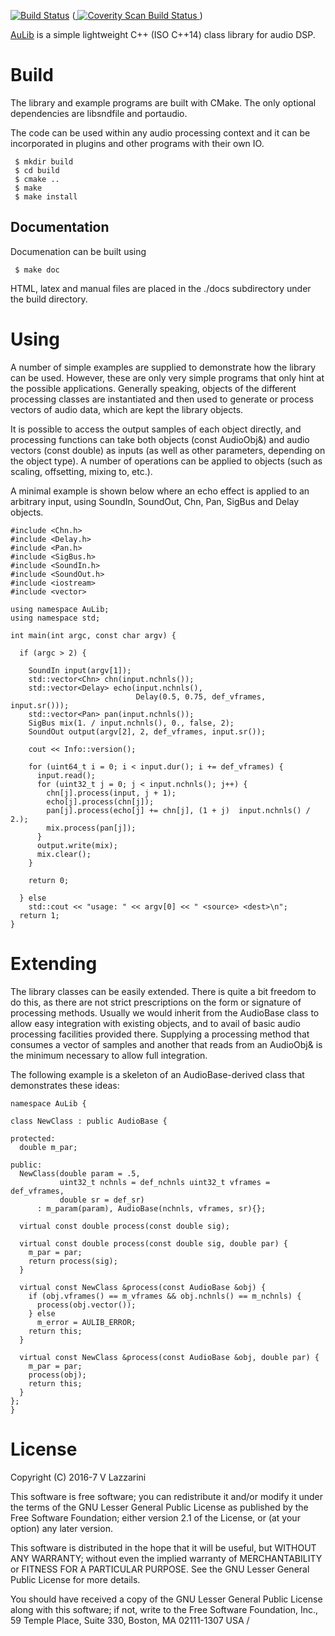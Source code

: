 [![Build Status](https://travis-ci.org/vlazzarini/AuLib.svg?branch=master)](https://travis-ci.org/vlazzarini/AuLib)
(<a href="https://scan.coverity.com/projects/vlazzarini-aulib">
  <img alt="Coverity Scan Build Status"
       src="https://scan.coverity.com/projects/11643/badge.svg"/>
</a>)

[AuLib](http://github.com/vlazzarini/AuLib) is a simple lightweight C++ (ISO C++14) class library for audio DSP.

Build
===========================================
 
  The library and example programs are built with CMake. The only
  optional dependencies are libsndfile and portaudio.
 
  The code can be used within any audio processing context and it can
  be incorporated in plugins and other programs with their own IO.
 

``` 
 $ mkdir build
 $ cd build
 $ cmake ..
 $ make
 $ make install
```

Documentation
----------------------------------------------

Documenation can be built using

```
 $ make doc
```

HTML, latex and manual files are placed in the ./docs subdirectory under
the build directory.

Using
=====================================
 
  A number of simple examples are supplied to demonstrate how the
  library can be used. However, these are only very simple programs
  that only hint at the possible applications. Generally speaking,
  objects of the different processing classes are instantiated and
  then used to generate or process vectors of audio data, which are
  kept the library objects.
 
  It is possible to access the output samples of each object directly,
  and processing functions can take both objects (const AudioObj&) and
  audio vectors (const double) as inputs (as well as other
  parameters, depending on the object type). A number of operations
  can be applied to objects (such as scaling, offsetting, mixing to,
  etc.).
 
  A minimal example is shown below where an echo effect is applied
  to an arbitrary input, using SoundIn, SoundOut, Chn, Pan, SigBus
  and Delay objects.
 
```
#include <Chn.h>
#include <Delay.h>
#include <Pan.h>
#include <SigBus.h>
#include <SoundIn.h>
#include <SoundOut.h>
#include <iostream>
#include <vector>

using namespace AuLib;
using namespace std;

int main(int argc, const char argv) {

  if (argc > 2) {

    SoundIn input(argv[1]);
    std::vector<Chn> chn(input.nchnls());
    std::vector<Delay> echo(input.nchnls(),
                            Delay(0.5, 0.75, def_vframes, input.sr()));
    std::vector<Pan> pan(input.nchnls());
    SigBus mix(1. / input.nchnls(), 0., false, 2);
    SoundOut output(argv[2], 2, def_vframes, input.sr());

    cout << Info::version();

    for (uint64_t i = 0; i < input.dur(); i += def_vframes) {
      input.read();
      for (uint32_t j = 0; j < input.nchnls(); j++) {
        chn[j].process(input, j + 1);
        echo[j].process(chn[j]);
        pan[j].process(echo[j] += chn[j], (1 + j)  input.nchnls() / 2.);
        mix.process(pan[j]);
      }
      output.write(mix);
      mix.clear();
    }

    return 0;

  } else
    std::cout << "usage: " << argv[0] << " <source> <dest>\n";
  return 1;
}
```
 
Extending
============================

  The library classes can be easily extended. There is quite a
  bit freedom to do this, as there are not strict prescriptions
  on the form or signature of processing methods. Usually we
  would inherit from the AudioBase class to allow easy
  integration with existing objects, and to avail of basic audio
  processing facilities provided there. Supplying a processing
  method that consumes a vector of samples and another that reads
  from an AudioObj& is the minimum necessary to allow full
  integration.
 
  The following example is a skeleton of an AudioBase-derived
  class that demonstrates these ideas:
 
```
namespace AuLib {

class NewClass : public AudioBase {

protected:
  double m_par;

public:
  NewClass(double param = .5,
           uint32_t nchnls = def_nchnls uint32_t vframes = def_vframes,
           double sr = def_sr)
      : m_param(param), AudioBase(nchnls, vframes, sr){};

  virtual const double process(const double sig);

  virtual const double process(const double sig, double par) {
    m_par = par;
    return process(sig);
  }

  virtual const NewClass &process(const AudioBase &obj) {
    if (obj.vframes() == m_vframes && obj.nchnls() == m_nchnls) {
      process(obj.vector());
    } else
      m_error = AULIB_ERROR;
    return this;
  }

  virtual const NewClass &process(const AudioBase &obj, double par) {
    m_par = par;
    process(obj);
    return this;
  }
};
}
```
 
License
=====================

  Copyright (C) 2016-7 V Lazzarini
 
  This software is free software; you can redistribute it and/or
  modify it under the terms of the GNU Lesser General Public
  License as published by the Free Software Foundation; either
  version 2.1 of the License, or (at your option) any later version.
 
  This software is distributed in the hope that it will be useful,
  but WITHOUT ANY WARRANTY; without even the implied warranty of
  MERCHANTABILITY or FITNESS FOR A PARTICULAR PURPOSE.  See the GNU
  Lesser General Public License for more details.
 
  You should have received a copy of the GNU Lesser General Public
  License along with this software; if not, write to the Free Software
  Foundation, Inc., 59 Temple Place, Suite 330, Boston, MA 02111-1307 USA
 /
